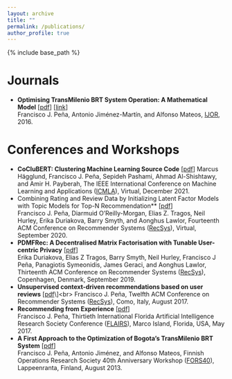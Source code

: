 ```yaml
---
layout: archive
title: ""
permalink: /publications/
author_profile: true
---
```


{% include base_path %}

Journals
======
* **Optimising TransMilenio BRT System Operation: A Mathematical Model** \[[pdf](http://melqkiades.github.io/files/download/papers/brt-ijor-2016.pdf)\] \[[link](https://www.inderscienceonline.com/doi/abs/10.1504/IJOR.2016.075289)\]<br>
  Francisco J. Peña, Antonio Jiménez-Martín, and Alfonso Mateos, [IJOR](https://www.inderscienceonline.com/journal/ijor), 2016.



Conferences and Workshops
======
* **CoCluBERT: Clustering Machine Learning Source Code** \[[pdf](http://melqkiades.github.io/files/download/papers/coclubert-icmla-2021.pdf)\]  Marcus Hägglund, Francisco J. Peña, Sepideh Pashami, Ahmad Al-Shishtawy, and Amir H. Payberah, The IEEE International Conference on Machine Learning and Applications ([ICMLA](https://www.icmla-conference.org/icmla21/)), Virtual, December 2021.
* Combining Rating and Review Data by Initializing Latent Factor Models with Topic Models for Top-N Recommendation** \[[pdf](http://melqkiades.github.io/files/download/papers/topic_initialization-recsys-2020.pdf)\]<br>
  Francisco J. Peña, Diarmuid O’Reilly-Morgan, Elias Z. Tragos, Neil Hurley, Erika Duriakova, Barry Smyth, and Aonghus Lawlor, Fourteenth ACM Conference on Recommender Systems ([RecSys](https://recsys.acm.org/recsys20/)), Virtual, September 2020.
* **PDMFRec: A Decentralised Matrix Factorisation with Tunable User-centric Privacy** \[[pdf](http://melqkiades.github.io/files/download/papers/pdfmrec-recsys-2019.pdf)\]<br>
  Erika Duriakova, Elias Z Tragos, Barry Smyth, Neil Hurley, Francisco J Peña, Panagiotis Symeonidis, James Geraci, and Aonghus Lawlor, Thirteenth ACM Conference on Recommender Systems ([RecSys](https://recsys.acm.org/recsys19/)), Copenhagen, Denmark, September 2019.
* **Unsupervised context-driven recommendations based on user reviews** \[[pdf](http://melqkiades.github.io/files/download/papers/rich_context-recsys-2017.pdf")\]<br>
    Francisco J. Peña, Twelfth ACM Conference on Recommender Systems ([RecSys](https://recsys.acm.org/recsys17/)), Como, Italy, August 2017.
* **Recommending from Experience** \[[pdf](http://melqkiades.github.io/files/download/papers/rich_context-flairs-2017.pdf)\]<br>
  Francisco J. Peña, Thirtieth International Florida Artificial Intelligence Research Society Conference ([FLAIRS](https://www.aaai.org/Library/FLAIRS/flairs17contents.php)), Marco Island, Florida, USA, May 2017.
* **A First Approach to the Optimization of Bogota’s TransMilenio BRT System** \[[pdf](http://melqkiades.github.io/files/download/papers/brt-fors40-2013.pdf)\]<br>
  Francisco J. Peña, Antonio Jiménez, and Alfonso Mateos, Finnish Operations Research Society 40th Anniversary Workshop ([FORS40](https://research.lut.fi/converis/portal/detail/Publication/804190?auxfun=&lang=en_GB)), Lappeenranta, Finland, August 2013.




